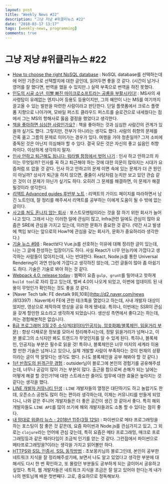```yaml
---
layout: post
title: "Weekly News #22"
description: "그냥 저냥 #위클리뉴스 #22"
date: "2018-03-17 13:17"
tags: [weekly-news, programming]
comments: true
---
```



# 그냥 저냥 #위클리뉴스 #22 

* [How to choose the right NoSQL database](https://www.infoworld.com/article/3260184/nosql/how-to-choose-the-right-nosql-database.html$^) : NoSQL database를 선택하는데에 어떤 기준으로 선택할지에 대한 글인데, 읽어두면 좋을 것 같다. (시간이 남거나 영어를 잘 했다면, 번역을 했을 수 있지만..) 실력 부족으로 번역을 하진 못했다. 
* [인도의 시골 소년, 이빨 빠진 마이크로소프트라는 공룡을 부활시키다!](http://ppss.kr/archives/158069) : MS사의 새사령탑이 유례없는 엔지니어 등용도 등용이지만, 그의 혜안이 나는 MS를 여기까지 끌고올 수 있는 발판을 마련한 사람이라고 판단한다. 단일 플랫폼에서 크로스 플랫폼 지향으로 나아가며, 모바일 퍼스트 클라우드 퍼스트를 슬로건으로 내세웠다는 점에서 그는 MS의 항해사로 옳음 결정을 했었다고 생각한다. 
* [책을 좋아하면 심심한 사람인가요?](http://ppss.kr/archives/156933#_enliple) : 책을 좋아하는 것과 심심한 사람간의 관계가 있을까 싶기도 했다. 그렇지만, 전부가 아니라는 생각도 했다. 사람의 취향의 문제를 간혹 옮고 그름의 문제로 이어가는 경우가 있다. 여행을 가야 청춘일까? 그저 소비에 중독된 것은 아닌지 의심해야 할 수 있다. 결국 모든 것은 자신의 좋고 싫음인 취향 차이다. 이상하게 생각하지 말자. 
* [인사 안하고 퇴근해도 됩니다: 워라벨 함정에서 벗어 나기](http://ppss.kr/archives/156944#_enliple) : 인사 하고 안하고의 차이는 무엇일까? 인사를 꼭 하고 퇴근해야 하는 것에 대한 의문이 많아지는 시대가 요즘처럼 또 없을 것 같다. 인사 하고 안하고의 문제 이면 속에 있는 문제가 더 큰 원인이 아닐까? 상사가 퇴근을 하지 않으면, 줄줄이 사탕처럼 눈치만 보고 있던 관습 같은 것이 더 문제가 아닌가 싶기도 하다. 오히려 그 문제를 해결하면, 이 문제가 해결 될것이라 생각한다.  
* [리액트 Advanced guides 후반부 노트](https://www.haruair.com/blog/4329) : 리액트의 가이드 페이지를 따라하면서 남긴 노트인데, 잘 정리를 해주셔서 리액트를 공부하는 이에게 도움이 될 수 밖에 없는 글이다. 
* [사고를 쳐도 혼나지 않는 회사](https://brunch.co.kr/@svillustrated/13) : 포스트모멘텀이라는 것을 잘 하기 위한 회사가 늘어나고 있다. 그래서 나는 이러한 일에 관심이 많고, Infra관련 일에도 관심이 많아 요즘은 SRE에 관심을 가지고 있는데, 이러한 문화가 중요한 것 같다. (약간 사고 발생에 책임 보다는 앞으로의 How?에 관심을 갖는 회사가, 문화가 중요하리라 생각한다.)
* [기술 뉴스 #98](https://blog.outsider.ne.kr/1362) : React보다 Vue.js를 선호하는 이유에 대해 정리한 글이 있는데, 나는 그 글에 찬성하는 입장이기도 하다. 사실 React가 너무 만능키에 가깝다고 생각하는 사람들이 많아지는데, 나는 반대한다. React, Node.js를 통한 Universal Rendering이 과연 만능에 가깝다고 생각하진 않는데, 그런 글들이 많아 좀 아쉽기도 하다. 기술은 기술로 봐야 하는 것 같다. 
* [Webpack 4.0: release today](https://medium.com/webpack/webpack-4-released-today-6cdb994702d4) : 웹팩이 요즘 `gulp, grunt`를 밀어내고 핫하게 `build tool`로 자리 잡고 있는데, 벌써 4.0이 나오게 되었고, 이번에 업데이트 된 내용이 무엇인가 확인하는 것도 좋을 것 같다.
* [Naver Tech talk: FE devtalk 9회,10회](http://d2.naver.com/news   /813397) : Naver에서 FE에 관한 테크톡을 열었다고 하는데, 사내 개발자 대상이었지만, 영상으로 제작하여 영상을 공유 하게 됐네요. 특히나, 이번에는 SSR이 관심을 갖게 할만한 요소라고 생각하게 되었습니다. 생산성 측면에서 좋다고는 하는데, 저는 경험해본적은 없습니다. 
* [B급 프로그래머 3월 2주 소식(빅데이터/인공지능, 암호화폐/블록체인, 읽을거리 부문)](http://jhrogue.blogspot.kr/2018/03/b-3-2.html) : 항상 다채로운 정보를 모아서 정리해주시는데, 정말 읽을거리가 넘쳐나고, 이 분 블로그의 소식지만 봐도 트렌드가 무엇인지를 알 수 있게 된다. 특히나, 블록체인, 인공지능 부분은 필수로 읽을 것! 특히나, 블록체인은 너무 미지의 세계라 이용할 만한 기술은 넘쳐나고 있으나, 실제 개발할 사람이 부족하다는 것이 현재의 상황이라는 글이 딱 알맞다는 생각도 했다. (나도 블록체인을 공부 해봐야 할 것 같다.)
* [1년 반정도의 원격근무 경험](https://blog.outsider.ne.kr/1359) : outsider님이 블로그에 본인의 경험기를 공유해주셨는데, 너무나 공감이 많이 가는 부분이 많다. 출근을 함으로써 손해가 되는 날에는 어떻게 해결 할 것인가?에 대한 스트레스만 줄어도 업무에 대한 효율은 높아지는 것 같다는 생각을 했다. 
* [LINE 개발자 커뮤니티 탄생](https://engineering.linecorp.com/ko/blog/detail/256) : `LINE` 개발자들의 열정은 대단하기도 하고 놀랍기도 한데, 오픈소스 공헌도 많이 하는 편이라 생각하는데, 이제는 커뮤니티를 만들게 되었다니, 나와 같은 주니어 개발자들은 더 좋은 공간이 생긴 것 같아서 좋다. 특히 해외 개발자들도 `LINE API`를 많이 쓰기에 해외 개발자들과도 소통 할 수 있다는 점이 좋다. 
* [내 맘대로 위클리 뉴스 - 2018년 11주(3월 12일)](https://www.sangkon.com/2018/03/12/sigamdream_weekly_2018_11/) : 파이썬으로 메타 프로그래밍을 하는 포스팅이 참 좋은 것 같은데, 요즘 파이썬과 Node.js를 관심가지고 있고, 그 외로는 `clojure`라는 언어에 관심 갖는데, 특히 요즘은 메타 프로그래밍, 매크로 프로그래밍등과 같은 패러다임이 조금씩 인기를 얻는 것 같다. 그런점에서 파이썬으로 메타프로그래밍을?이라는 생각을 가지고 읽어볼만 하다.
* [HTTPS와 SSL 인증서, SSL 동작방법](https://wayhome25.github.io/cs/2018/03/11/ssl-https/) : 초보몽키님의 블로그인데, 본인이 공부한 네트워크 지식을 잘 정리해주셨기에, 보면서 나도 알고 있었다고 생각한 부분에 대해서도 다시 한 번 확인하고, 또 몰랐던 부분들도 공부하게 되는 글이어서 공유하고 싶었다. 특히, 웹 개발자들은 네트워크 지식을 조금은 잘 알고 있어야 한다는게 내가 나의 멘토님께 배운 첫번째다. 고로, 중요하므로 정독해보자. 


